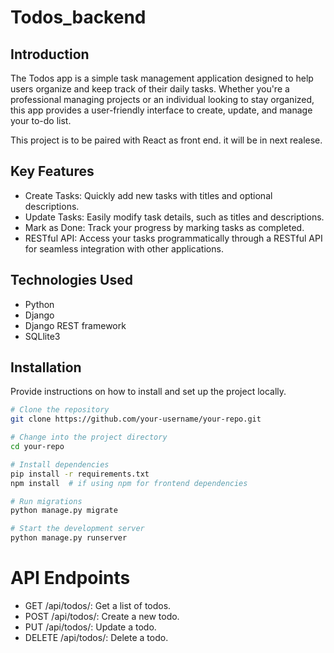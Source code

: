 # Todos_backend

## Introduction

The Todos app is a simple task management application designed to help users organize and keep track of their daily tasks. Whether you're a professional managing projects or an individual looking to stay organized, this app provides a user-friendly interface to create, update, and manage your to-do list.

This project is to be paired with React as front end. it will be in next realese.

## Key Features
- Create Tasks: Quickly add new tasks with titles and optional descriptions.
- Update Tasks: Easily modify task details, such as titles and descriptions.
- Mark as Done: Track your progress by marking tasks as completed.
- RESTful API: Access your tasks programmatically through a RESTful API for seamless integration with other applications.


## Technologies Used
- Python
- Django
- Django REST framework
- SQLlite3

## Installation

Provide instructions on how to install and set up the project locally.

```bash
# Clone the repository
git clone https://github.com/your-username/your-repo.git

# Change into the project directory
cd your-repo

# Install dependencies
pip install -r requirements.txt
npm install  # if using npm for frontend dependencies

# Run migrations
python manage.py migrate

# Start the development server
python manage.py runserver
```
# API Endpoints

- GET /api/todos/: Get a list of todos.
- POST /api/todos/: Create a new todo.
- PUT /api/todos/: Update a todo.
- DELETE /api/todos/: Delete a todo.
